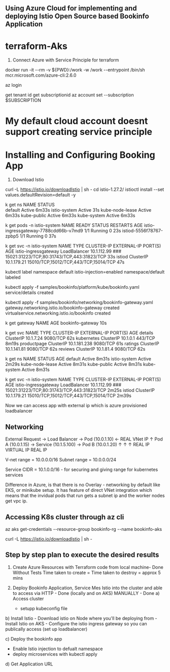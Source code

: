 ## Using Azure Cloud for implementing and deploying Istio Open Source based Bookinfo Application
# terraform-Aks

1) Connect Azure with Service Principle for terraform

docker run -it --rm -v ${PWD}:/work -w /work --entrypoint /bin/sh mcr.microsoft.com/azure-cli:2.6.0

az login

get tenant id
get subscriptionid
az account set --subscription $SUBSCRIPTION


# My default cloud account doesnt support creating service principle


# Installing and Configuring Booking App

1) Download Istio

curl -L https://istio.io/downloadIstio | sh -
cd istio-1.27.2/
istioctl install --set values.defaultRevision=default -y

k get ns
NAME              STATUS   
default           Active   6m33s
istio-system      Active   31s
kube-node-lease   Active   6m33s
kube-public       Active   6m33s
kube-system       Active   6m33s

 k get pods -n istio-system
NAME                                    READY   STATUS    RESTARTS   AGE
istio-ingressgateway-7788cdd66b-v7md9   1/1     Running   0          23s
istiod-5556f78767-zpbp5                 1/1     Running   0          37s


k get svc -n istio-system
NAME                   TYPE           CLUSTER-IP    EXTERNAL-IP      PORT(S)                                      AGE
istio-ingressgateway   LoadBalancer   10.1.112.99   ###   15021:31223/TCP,80:31743/TCP,443:31823/TCP   33s
istiod                 ClusterIP      10.1.179.21   <none>           15010/TCP,15012/TCP,443/TCP,15014/TCP        47s



kubectl label namespace default istio-injection=enabled
namespace/default labeled

kubectl apply -f samples/bookinfo/platform/kube/bookinfo.yaml
service/details created

kubectl apply -f samples/bookinfo/networking/bookinfo-gateway.yaml
gateway.networking.istio.io/bookinfo-gateway created
virtualservice.networking.istio.io/bookinfo created

k get gateway
NAME               AGE
bookinfo-gateway   10s

k get svc
NAME          TYPE        CLUSTER-IP     EXTERNAL-IP   PORT(S)    AGE
details       ClusterIP   10.1.7.24      <none>        9080/TCP   62s
kubernetes    ClusterIP   10.1.0.1       <none>        443/TCP    8m19s
productpage   ClusterIP   10.1.181.238   <none>        9080/TCP   61s
ratings       ClusterIP   10.1.141.81    <none>        9080/TCP   62s
reviews       ClusterIP   10.1.81.4      <none>        9080/TCP   62s

k get ns
NAME              STATUS   AGE
default           Active   8m31s
istio-system      Active   2m29s
kube-node-lease   Active   8m31s
kube-public       Active   8m31s
kube-system       Active   8m31s

k get svc -n istio-system
NAME                   TYPE           CLUSTER-IP    EXTERNAL-IP      PORT(S)                                      AGE
istio-ingressgateway   LoadBalancer   10.1.112.99   ###   15021:31223/TCP,80:31743/TCP,443:31823/TCP   2m25s
istiod                 ClusterIP      10.1.179.21   <none>           15010/TCP,15012/TCP,443/TCP,15014/TCP        2m39s


Now we can access app with external ip which is azure provisioned loadbalancer 



## Networking

External Request → Load Balancer → Pod (10.0.1.10) ← REAL VNet IP
                                     ↑
Pod A (10.0.1.15) → Service (10.1.5.100) → Pod B (10.0.1.20)
    ↑                   ↑                      ↑
  REAL IP           VIRTUAL IP              REAL IP


V-net range = 10.0.0.0/16
Subnet range = 10.0.0.0/24

Service CIDR = 10.1.0.0/16 - for securing and giving range for kubernetes services


Difference in Azure, is that there is no Overlay - networking by default like EKS, or minikube setup. It has feature of direct VNet integration which means that the invidual pods that run gets a subnet ip and the worker nodes get vpc ip.


## Accessing K8s cluster through az cli
az aks get-credentials --resource-group bookinfo-rg --name bookinfo-aks


curl -L https://istio.io/downloadIstio | sh -




## Step by step plan to execute the desired results

1) Create Azure Resources with Terraform code from local machine- Done 
Without Tests
Time taken to create = 
Time taken to destroy = approx 5 mins

2) Deploy Bookinfo Application, Service Mes Istio into the cluster and able to access via HTTP - Done (locally and on AKS) MANUALLY - Done
  a) Access cluster
    - setupp kubeconfig file

  b) Install Istio
    - Download istio on Node where you'll be deploying from
    - Install Istio on AKS
    - Configure the istio ingress gateway so you can publically access (set up loadbalancer)
  
  c) Deploy the bookinfo app
   - Enable Istio injection to defualt namespace
   - deploy microservices with kubectl apply
   
  d) Get Application URL






